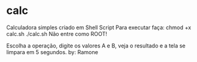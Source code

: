 # calc
Calculadora simples criado em Shell Script
Para executar faça:
chmod +x calc.sh
./calc.sh
Não entre como ROOT!

Escolha a operação, digite os valores A e B, veja o resultado e a tela se limpara em 5 segundos.
by: Ramone
